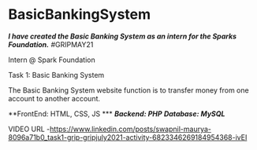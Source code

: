 # BasicBankingSystem
***I have created the Basic Banking System as an intern for the Sparks Foundation.***
#GRIPMAY21 

Intern @ Spark Foundation

Task 1: Basic Banking System

The Basic Banking System website function is to transfer money from one account to another account.

**FrontEnd: HTML, CSS, JS ***
***Backend: PHP***
***Database: MySQL***
      
VIDEO URL -https://www.linkedin.com/posts/swapnil-maurya-8096a71b0_task1-grip-gripjuly2021-activity-6823346269184954368-ivEI
